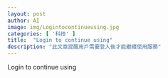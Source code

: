 ```yaml
---
layout: post
author: AI
image: img/Logintocontinueusing.jpg
categories: [ '科技' ]
title:  "Login to continue using"
description: "此文章提醒用戶需要登入後才能繼續使用服務"
---
```

Login to continue using